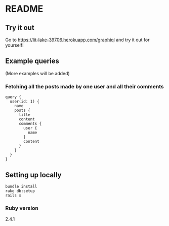 # README

## Try it out

Go to https://lit-lake-39706.herokuapp.com/graphiql and try it out for yourself!

## Example queries
(More examples will be added)

### Fetching all the posts made by one user and all their comments
```
query {
  user(id: 1) {
    name
    posts {
      title
      content
      comments {
        user {
          name
        }
        content
      }
    }
  }
}
```

## Setting up locally


```
bundle install
rake db:setup
rails s
```

### Ruby version

2.4.1
